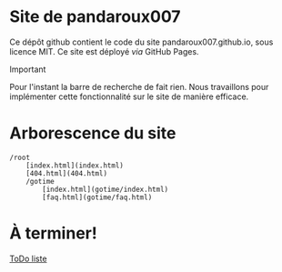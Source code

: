 # Site de pandaroux007
Ce dépôt github contient le code du site pandaroux007.github.io, sous licence MIT. Ce site est déployé *via* GitHub Pages.

> [!IMPORTANT]
> Pour l'instant la barre de recherche de fait rien. Nous travaillons pour implémenter cette fonctionnalité sur le site de manière efficace.

# Arborescence du site
```
/root
    [index.html](index.html)
    [404.html](404.html)
    /gotime
        [index.html](gotime/index.html)
        [faq.html](gotime/faq.html)
```

# À terminer!
[ToDo liste](ToDo.md)